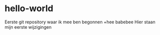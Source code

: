 # hello-world
Eerste git repository waar ik mee ben begonnen
+hee babebee
Hier staan mijn eerste wijzigingen
